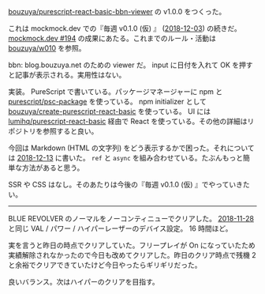 [bouzuya/purescript-react-basic-bbn-viewer][] の v1.0.0 をつくった。

これは mockmock.dev での『毎週 v0.1.0 (仮) 』 ([2018-12-03][]) の続きだ。 [mockmock.dev #194](https://mockmock.connpass.com/event/111823/) の成果にあたる。これまでのルール・活動は [bouzuya/w010][] を参照。

bbn: blog.bouzuya.net のための viewer だ。 input に日付を入れて OK を押すと記事が表示される。実用性はない。

実装。 PureScript で書いている。パッケージマネージャーに npm と [purescript/psc-package][] を使っている。 npm initializer として [bouzuya/create-purescript-react-basic][] を使っている。 UI には [lumihq/purescript-react-basic][] 経由で React を使っている。その他の詳細はリポジトリを参照すると良い。

今回は Markdown (HTML の文字列) をどう表示するかで困った。それについては [2018-12-13][] に書いた。 `ref` と `async` を組み合わせている。たぶんもっと簡単な方法があると思う。

SSR や CSS はなし。そのあたりは今後の『毎週 v0.1.0 (仮) 』でやっていきたい。

---

BLUE REVOLVER のノーマルをノーコンティニューでクリアした。 [2018-11-28][] と同じ VAL / パワー / ハイパーレーザーのデバイス設定。 16 時間ほど。

実を言うと昨日の時点でクリアしていた。フリープレイが On になっていたため実績解除されなかったので今日も改めてクリアした。昨日のクリア時点で残機 2 と余裕でクリアできていたけど今日やったらギリギリだった。

良いバランス。次はハイパーのクリアを目指す。

[2018-11-28]: https://blog.bouzuya.net/2018/11/28/
[2018-12-03]: https://blog.bouzuya.net/2018/12/03/
[2018-12-13]: https://blog.bouzuya.net/2018/12/13/
[bouzuya/create-purescript-react-basic]: https://github.com/bouzuya/create-purescript-react-basic
[bouzuya/purescript-react-basic-bbn-viewer]: https://github.com/bouzuya/purescript-react-basic-bbn-viewer
[bouzuya/w010]: https://github.com/bouzuya/w010
[lumihq/purescript-react-basic]: https://github.com/lumihq/purescript-react-basic
[purescript/psc-package]: https://github.com/purescript/psc-package
